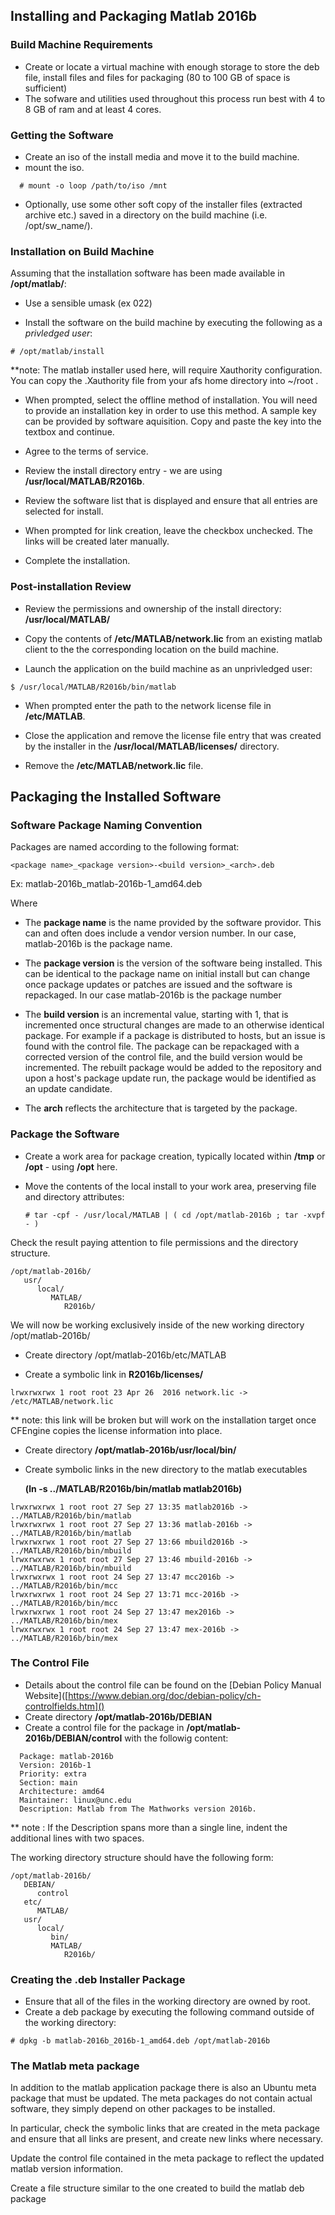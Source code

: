 ## Installing and Packaging Matlab 2016b

### Build Machine Requirements

- Create or locate a virtual machine with enough storage to store the deb file, install files and files for packaging (80 to 100 GB of space is sufficient)
- The sofware and utilities used throughout this process run best with 4 to 8 GB of ram and at least 4 cores.


### Getting the Software


- Create an iso of the install media and move it to the build machine.
- mount the iso.
```
  # mount -o loop /path/to/iso /mnt
```
- Optionally, use some other soft copy of the installer files (extracted archive etc.) saved in a directory on the build machine (i.e. /opt/sw_name/).

### Installation on Build Machine

Assuming that the installation software has been made available in **/opt/matlab/**:

- Use a sensible umask (ex 022)

- Install the software on the build machine by executing the following as a *privledged user*:
```
# /opt/matlab/install
```
**note: The matlab installer used here, will require Xauthority configuration. You can copy
the .Xauthority file from your afs home directory into ~/root .

- When prompted, select the offline method of installation. You will need to provide an 
installation key in order to use this method. A sample key can be provided by software aquisition. 
Copy and paste the key into the textbox and continue.

- Agree to the terms of service.

- Review the install directory entry - we are using **/usr/local/MATLAB/R2016b**. 

- Review the software list that is displayed and ensure that all entries are selected for install.

- When prompted for link creation, leave the checkbox unchecked. The links will be created later manually.

- Complete the installation.


### Post-installation Review
- Review the permissions and ownership of the install directory: **/usr/local/MATLAB/**

- Copy the contents of **/etc/MATLAB/network.lic** from an existing matlab client to the the corresponding location on the build machine. 

- Launch the application on the build machine as an unprivledged user:
```
$ /usr/local/MATLAB/R2016b/bin/matlab
```

- When prompted enter the path to the network license file in **/etc/MATLAB**.

- Close the application and remove the license file entry that was created by the installer in the **/usr/local/MATLAB/licenses/** directory.

- Remove the **/etc/MATLAB/network.lic** file.

## Packaging the Installed Software

### Software Package Naming Convention

Packages are named according to the following format:

```<package name>_<package version>-<build version>_<arch>.deb```

Ex: matlab-2016b_matlab-2016b-1_amd64.deb

Where
   - The **package name** is the name provided by the software providor. This can and often does include a vendor version number. 
In our case, matlab-2016b is the package name.

   - The **package version** is the version of the software being installed. This can be identical to the package name
on initial install but can change once package updates or patches are issued and the software is repackaged. 
In our case matlab-2016b is the package number

   - The **build version** is an incremental value, starting with 1, that is incremented once structural changes are made
to an otherwise identical package. For example if a package is distributed to hosts, but an issue is found with the control
file. The package can be repackaged with a corrected version of the control file, and the build version would be 
incremented. The rebuilt package would be added to the repository and upon a host's package update run, the package would 
be identified as an update candidate.

   - The **arch** reflects the architecture that is targeted by the package.

### Package the Software

- Create a work area for package creation, typically located within **/tmp** or **/opt** - using **/opt** here.

- Move the contents of the local install to your work area, preserving file and directory attributes:

    ```
   # tar -cpf - /usr/local/MATLAB | ( cd /opt/matlab-2016b ; tar -xvpf - ) 

   ```

Check the result paying attention to file permissions and the directory structure.

```
/opt/matlab-2016b/
   usr/
      local/
         MATLAB/
            R2016b/
```

We will now be working exclusively inside of the new working directory /opt/matlab-2016b/

- Create directory /opt/matlab-2016b/etc/MATLAB

- Create a symbolic link in **R2016b/licenses/**
```
lrwxrwxrwx 1 root root 23 Apr 26  2016 network.lic -> /etc/MATLAB/network.lic
```
** note: this link will be broken but will work on the installation target once CFEngine copies the
license information into place.


- Create directory **/opt/matlab-2016b/usr/local/bin/**

- Create symbolic links in the new directory to the matlab executables

  **(ln -s ../MATLAB/R2016b/bin/matlab matlab2016b)**

```
lrwxrwxrwx 1 root root 27 Sep 27 13:35 matlab2016b -> ../MATLAB/R2016b/bin/matlab
lrwxrwxrwx 1 root root 27 Sep 27 13:36 matlab-2016b -> ../MATLAB/R2016b/bin/matlab
lrwxrwxrwx 1 root root 27 Sep 27 13:66 mbuild2016b -> ../MATLAB/R2016b/bin/mbuild
lrwxrwxrwx 1 root root 27 Sep 27 13:46 mbuild-2016b -> ../MATLAB/R2016b/bin/mbuild
lrwxrwxrwx 1 root root 24 Sep 27 13:47 mcc2016b -> ../MATLAB/R2016b/bin/mcc
lrwxrwxrwx 1 root root 24 Sep 27 13:71 mcc-2016b -> ../MATLAB/R2016b/bin/mcc
lrwxrwxrwx 1 root root 24 Sep 27 13:47 mex2016b -> ../MATLAB/R2016b/bin/mex
lrwxrwxrwx 1 root root 24 Sep 27 13:47 mex-2016b -> ../MATLAB/R2016b/bin/mex
```


### The Control File 

- Details about the control file can be found on the [Debian Policy Manual Website]([https://www.debian.org/doc/debian-policy/ch-controlfields.htm]()
- Create directory **/opt/matlab-2016b/DEBIAN**
- Create a control file for the package in **/opt/matlab-2016b/DEBIAN/control** with the followig content:
```
  Package: matlab-2016b
  Version: 2016b-1
  Priority: extra
  Section: main
  Architecture: amd64
  Maintainer: linux@unc.edu
  Description: Matlab from The Mathworks version 2016b.
```

** note : If the Description spans more than a single line, indent the additional lines with two spaces.

The working directory structure should have the following form:
```
/opt/matlab-2016b/
   DEBIAN/
      control
   etc/
      MATLAB/
   usr/
      local/
         bin/
         MATLAB/
            R2016b/
```

### Creating the .deb Installer Package

- Ensure that all of the files in the working directory are owned by root.
- Create a deb package by executing the following command outside of the working directory:

```	  
# dpkg -b matlab-2016b_2016b-1_amd64.deb /opt/matlab-2016b
```


### The Matlab meta package

In addition to the matlab application package there is also an Ubuntu meta package that must be updated. The meta packages do not contain actual software, they simply depend on other packages to be installed. 

In particular, check the symbolic links that are created in the meta package and ensure that all links are present, and create new links where necessary. 

Update the control file contained in the meta package to reflect the updated matlab version information.

Create a file structure similar to the one created to build the matlab deb package
